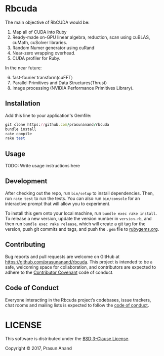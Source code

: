 # Rbcuda

The main objective of RbCUDA would be:
1. Map all of CUDA into Ruby
2. Ready-made on-GPU linear algebra, reduction, scan using cuBLAS, cuMath, cuSolver libraries.
3. Random Numer generator using cuRand
4. Near-zero wrapping overhead.
5. CUDA profiler for Ruby.

In the near future:

6. fast-fourier transform(cuFFT)
7. Parallel Primitives and Data Structures(Thrust)
8. Image processing (NVIDIA Performance Primitives Library).

## Installation

Add this line to your application's Gemfile:

```ruby
git clone https://github.com/prasunanand/rbcuda
bundle install
rake compile
rake test
```

## Usage

TODO: Write usage instructions here

## Development

After checking out the repo, run `bin/setup` to install dependencies. Then, run `rake test` to run the tests. You can also run `bin/console` for an interactive prompt that will allow you to experiment.

To install this gem onto your local machine, run `bundle exec rake install`. To release a new version, update the version number in `version.rb`, and then run `bundle exec rake release`, which will create a git tag for the version, push git commits and tags, and push the `.gem` file to [rubygems.org](https://rubygems.org).

## Contributing

Bug reports and pull requests are welcome on GitHub at https://github.com/prasunanand/rbcuda. This project is intended to be a safe, welcoming space for collaboration, and contributors are expected to adhere to the [Contributor Covenant](http://contributor-covenant.org) code of conduct.

## Code of Conduct

Everyone interacting in the Rbcuda project’s codebases, issue trackers, chat rooms and mailing lists is expected to follow the [code of conduct](https://github.com/prasunanand/rbcuda/blob/master/CODE_OF_CONDUCT.md).

# LICENSE

This software is distributed under the [BSD 3-Clause License](LICENSE).

Copyright © 2017, Prasun Anand
